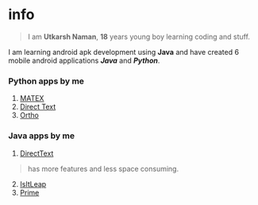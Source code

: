 # info
>I am **Utkarsh Naman**, **18**  years young boy learning coding and stuff.</br>

I am learning android apk development using **Java** and have created 6 mobile android applications
**_Java_** and **_Python_**.

### Python apps by me
1. [MATEX](https://drive.google.com/drive/folders/13NEsclz1rMhXaleFpfHcjPhmgV5ac7Gf)
2. [Direct Text](https://drive.google.com/drive/folders/1-kQjcZJfmqY8Q8QGzUdbX8ph_C3ea7nB)
3. [Ortho](https://drive.google.com/drive/folders/12m3mgYfODRpROyyf9B4R1-yDE-hIxU9y)

### Java apps by me
1. [DirectText](https://drive.google.com/drive/folders/1-oCrP3nQIvfbqmSadyJDxjq5DtjgSkQT)
> has more features and less space consuming.
2. [IsItLeap](https://drive.google.com/drive/folders/1-IoM8Nz-Nd1zcRBXX-8jPVkqtbqcxC2T)
3. [Prime](https://drive.google.com/drive/folders/1-w84wwoWNOZ62Ac-SMGy6Ybq4s5O6zSq)
